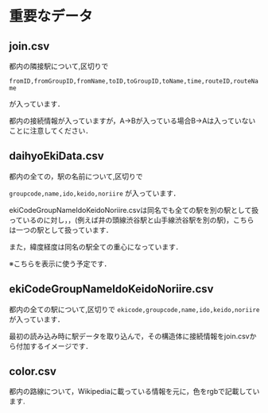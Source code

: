 # 重要なデータ

## join.csv

都内の隣接駅について,区切りで

`fromID,fromGroupID,fromName,toID,toGroupID,toName,time,routeID,routeName`



が入っています．

都内の接続情報が入っていますが，A->Bが入っている場合B->Aは入っていないことに注意してください．


## daihyoEkiData.csv

都内の全ての，駅の名前について,区切りで

`groupcode,name,ido,keido,noriire`
が入っています．

ekiCodeGroupNameIdoKeidoNoriire.csvは同名でも全ての駅を別の駅として扱っているのに対し，，(例えば井の頭線渋谷駅と山手線渋谷駅を別の駅)，こちらは一つの駅として扱っています．

また，緯度経度は同名の駅全ての重心になっています．

※こちらを表示に使う予定です．


## ekiCodeGroupNameIdoKeidoNoriire.csv

都内の全ての駅について,区切りで
`ekicode,groupcode,name,ido,keido,noriire`
が入っています．

最初の読み込み時に駅データを取り込んで，その構造体に接続情報をjoin.csvから付加するイメージです．

## color.csv

都内の路線について，Wikipediaに載っている情報を元に，色をrgbで記載しています.
